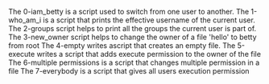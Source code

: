 The 0-iam_betty is a script used to switch from one user to another.
The 1-who_am_i is a script that  prints the effective username of the current user.
The 2-groups script helps to print  all the groups the current user is part of.
The 3-new_owner script helps to change the owner of a file 'hello' to betty from root
The 4-empty writes ascript that creates an empty file.
The 5-execute writes a script that adds execute permission to the owner of the file
The 6-multiple permissions is a script that changes multiple permission in a file
The 7-everybody is a script that gives all users execution permission
